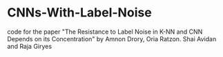 # CNNs-With-Label-Noise
code for the paper "The Resistance to Label Noise in K-NN and CNN Depends on its Concentration" by Amnon Drory, Oria Ratzon. Shai Avidan and Raja Giryes
